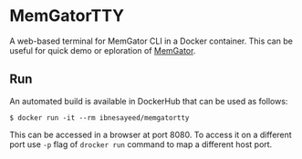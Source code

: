 # MemGatorTTY

A web-based terminal for MemGator CLI in a Docker container. This can be useful for quick demo or eploration of [MemGator](https://github.com/oduwsdl/memgator).

## Run

An automated build is available in DockerHub that can be used as follows:

```
$ docker run -it --rm ibnesayeed/memgatortty
```

This can be accessed in a browser at port 8080. To access it on a different port use `-p` flag of `drocker run` command to map a different host port.
